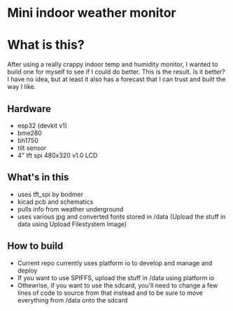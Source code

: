 # Mini indoor weather monitor

# What is this?
After using a really crappy indoor temp and humidity monitor, I wanted to build one for myself to see if I could do better. This is the result. Is it better? I have no idea, but at least it also has a forecast that I can trust and built the way I like.

## Hardware
* esp32 (devkit v1)
* bme280
* bh1750
* tilt sensor
* 4" tft spi 480x320 v1.0 LCD

## What's in this
* uses tft_spi by bodmer
* kicad pcb and schematics
* pulls info from weather underground
* uses various jpg and converted fonts stored in /data (Upload the stuff in data using Upload Filestystem Image)

## How to build

* Current repo currently uses platform io to develop and manage and deploy
* If you want to use SPIFFS, upload the stuff in /data using platform io
* Othewrise, if you want to use the sdcard, you'll need to change a few lines of code to source from that instead and to be sure to move everything from /data onto the sdcard
